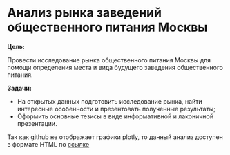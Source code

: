 # Анализ рынка заведений общественного питания Москвы

**Цель:** 

Провести исследование рынка общественного питания Москвы для помощи определения места и вида будущего заведения общественного питания. 

**Задачи:** 

- На открытых данных подготовить исследование рынка, найти интересные особенности и презентовать полученные результаты;
- Оформить основные тезисы в виде информативной и лаконичной презентации.

Так как github не отображает графики plotly, то данный анализ доступен в формате HTML по [ссылке](https://leryash.github.io/analysis_of_food_establishments/)